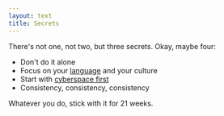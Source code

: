 ```yaml
---
layout: text 
title: Secrets
---
```


There's not one, not two, but three secrets. Okay, maybe four:

- Don't do it alone
- Focus on your [language](/language) and your culture
- Start with [cyberspace first](/cyberspace)
- Consistency, consistency, consistency

Whatever you do, stick with it for 21 weeks.

